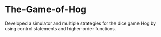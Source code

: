 # The-Game-of-Hog
Developed a simulator and multiple strategies for the dice game Hog by using control statements and higher-order functions.
